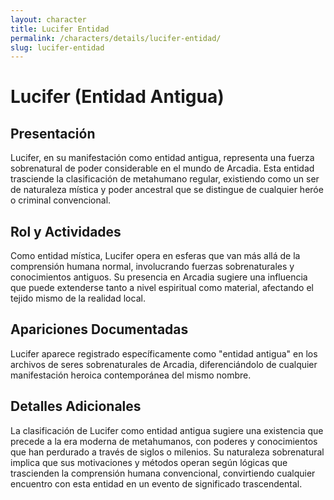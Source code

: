 ```yaml
---
layout: character
title: Lucifer Entidad
permalink: /characters/details/lucifer-entidad/
slug: lucifer-entidad
---
```


# Lucifer (Entidad Antigua)

## Presentación
Lucifer, en su manifestación como entidad antigua, representa una fuerza sobrenatural de poder considerable en el mundo de Arcadia. Esta entidad trasciende la clasificación de metahumano regular, existiendo como un ser de naturaleza mística y poder ancestral que se distingue de cualquier heróe o criminal convencional.

## Rol y Actividades
Como entidad mística, Lucifer opera en esferas que van más allá de la comprensión humana normal, involucrando fuerzas sobrenaturales y conocimientos antiguos. Su presencia en Arcadia sugiere una influencia que puede extenderse tanto a nivel espiritual como material, afectando el tejido mismo de la realidad local.

## Apariciones Documentadas
Lucifer aparece registrado específicamente como "entidad antigua" en los archivos de seres sobrenaturales de Arcadia, diferenciándolo de cualquier manifestación heroica contemporánea del mismo nombre.

## Detalles Adicionales
La clasificación de Lucifer como entidad antigua sugiere una existencia que precede a la era moderna de metahumanos, con poderes y conocimientos que han perdurado a través de siglos o milenios. Su naturaleza sobrenatural implica que sus motivaciones y métodos operan según lógicas que trascienden la comprensión humana convencional, convirtiendo cualquier encuentro con esta entidad en un evento de significado trascendental.